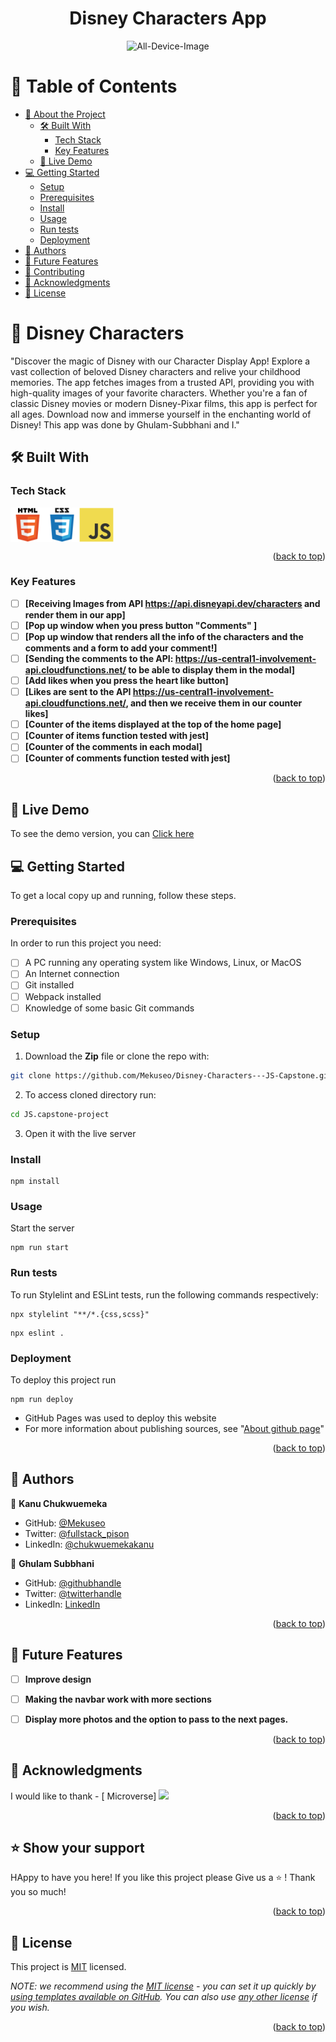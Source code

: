 <a name="readme-top"></a>

<div align="center">

# Disney Characters App <a name="about-project"></a>

![All-Device-Image](https://lh3.googleusercontent.com/c859PNUOVi0073mK5rq2FK--u5wHzHhnpaUgzDFheLkASLk8pDkXOi_BXoIfeLXLALABW98R9Muy-Rb_T8crfFAteRISiL2zJ0Nr98f2x-HOgaZENeWwN_eZA9yWC4grisQouJqScak8QDAC4Y1kSpC0lk-WbaTv8QHvtofc8u9NIm5U1hKx0Pbi-gQ8wZmo9Ot99VUzqk0qtSVfm3gnWjVk4NHGV0gM7QiNYv3UD5W25yolHNPrBor3KehV7uoqNbnxGWA3F6iQeES9zBK7LmtQFwDGkUtr_pCfJa9X9l_oTH1jZIjX14ngPluARNsKAoGEjyzeJk201R-eW0Tc6qHrUJ-iGMeDrdmVm0fRa9b5ZWv22AiWOBATH7ZZl9gZazfhuQaBjTAuQHtFSAbifdL-vQSujJnuUEwq6ijTcVy4TtOVsrFTvBu87jKN_ldtjStsN9myD4EHIKU44j9XXXXDDHHg7j8jt35DUWTkOpsuOKHpCyrY96INHpMGowc3_E8SCzV6m4YdLWYaDwT3Ylu67Pym3UYBGAQBmXFL4rZWr3EAKH7LRtRo7C1dwkpDaPgLKIkr7hqmMoz8bSe8DCpS15Cs7To93ph29AHv1kCoDDCL5Wsxd8q-NXsYkzhCBAOSt9zLCTP2h5qs5UZjBz0RvFbp-1c6QMEZJQVOmE6YaPZrvDajaEw-uoR8yJVV1FfxcAb-OeFofcaC7kvK1ok8sxvLYN1Kg7O_6ysV0pvyecH8xz2skvhQ34XVwxD3cjEh5j94YjFjqb4-XpsW0GWNVbtRM-2eWnpI0KImnfQBlq9qEijxxam1UN6-DkxksTV_48d3i0H_8MsumszsUH5jqN6UYzNkfHnxlIR_yYqZoC_FihRM_Pfr97QxixuFGoeBRKsGdjwtZNBFClOO8Dhhi9Ng_zfq8-VHHEh9xlgqyprzANPgh5BAiMTqRH37TImgzphCbQNkTMglFYKm=w1026-h592-no?authuser=0)


</div>

<!-- TABLE OF CONTENTS -->

# 📗 Table of Contents

- [📖 About the Project](#about-project)
  - [🛠 Built With](#built-with)
    - [Tech Stack](#tech-stack)
    - [Key Features](#key-features)
  - [🚀 Live Demo](#live-demo)
- [💻 Getting Started](#getting-started)
  - [Setup](#setup)
  - [Prerequisites](#prerequisites)
  - [Install](#install)
  - [Usage](#usage)
  - [Run tests](#run-tests)
  - [Deployment](#triangular_flag_on_post-deployment)
- [👥 Authors](#authors)
- [🔭 Future Features](#🔭-future-features)
- [🤝 Contributing](#🤝-contributing)
- [🙏 Acknowledgments](#🙏-acknowledgments)
- [📝 License](#📝-license)


<!-- PROJECT DESCRIPTION -->

# 📖 Disney Characters <a name="about-project"></a>

"Discover the magic of Disney with our Character Display App! Explore a vast collection of beloved Disney characters and relive your childhood memories. The app fetches images from a trusted API, providing you with high-quality images of your favorite characters. Whether you're a fan of classic Disney movies or modern Disney-Pixar films, this app is perfect for all ages. Download now and immerse yourself in the enchanting world of Disney!
This app was done by Ghulam-Subbhani and I."

## 🛠 Built With <a name="built-with"></a>

### Tech Stack <a name="tech-stack"></a>

<a href="https://www.w3.org/html/" target="_blank"><img align="center" src="https://raw.githubusercontent.com/devicons/devicon/master/icons/html5/html5-original-wordmark.svg" alt="html5" width="55" height="55"/></a><a href="https://www.w3schools.com/css/" target="_blank"><img align="center" src="https://raw.githubusercontent.com/devicons/devicon/master/icons/css3/css3-original-wordmark.svg" alt="css3" width="55" height="55"/></a><a href="https://developer.mozilla.org/en-US/docs/Web/JavaScript" target="_blank" rel="noreferrer"><img align="center" src="https://raw.githubusercontent.com/devicons/devicon/master/icons/javascript/javascript-original.svg" alt="javascript" width="55" height="55"/></a>



<p align="right">(<a href="#readme-top">back to top</a>)</p>

<!-- Features -->

### Key Features <a name="key-features"></a>

- [ ] **[Receiving Images from API https://api.disneyapi.dev/characters and render them in our app]**
- [ ] **[Pop up window when you press button "Comments" ]**
- [ ] **[Pop up window that renders all the info of the characters and the comments and a form to add your comment!]**
- [ ] **[Sending the comments to the API: https://us-central1-involvement-api.cloudfunctions.net/ to be able to display them in the modal]**
- [ ] **[Add likes when you press the heart like button]**
- [ ] **[Likes are sent to the API https://us-central1-involvement-api.cloudfunctions.net/, and then we receive them in our counter likes]**
- [ ]  **[Counter of the items displayed at the top of the home page]**
- [ ]   **[Counter of items function tested with jest]**
- [ ]    **[Counter of the comments in each modal]**
- [ ]    **[Counter of comments function tested with jest]**

<p align="right">(<a href="#readme-top">back to top</a>)</p>

## 🚀 Live Demo <a name="live-demo"></a>

To see the demo version, you can <a href="https://mekuseo.github.io/Disney-Characters---JS-Capstone/dist"> Click here </a>

<!-- GETTING STARTED -->

## 💻 Getting Started <a name="getting-started"></a>

To get a local copy up and running, follow these steps.


### Prerequisites

In order to run this project you need:

- [ ] A PC running any operating system like Windows, Linux, or MacOS
- [ ] An Internet connection
- [ ] Git installed
- [ ] Webpack installed
- [ ] Knowledge of some basic Git commands

### Setup

1. Download the **Zip** file or clone the repo with:
```bash
git clone https://github.com/Mekuseo/Disney-Characters---JS-Capstone.git
```
2. To access cloned directory run:
```bash
cd JS.capstone-project
```
3. Open it with the live server

### Install
```
npm install
```

### Usage

Start the server

```
npm run start
```

### Run tests <a name="run-tests"></a>

To run Stylelint and ESLint tests, run the following commands respectively:

```
npx stylelint "**/*.{css,scss}"
```

```
npx eslint .
```

### Deployment <a name="deployment"></a>

To deploy this project run

```
npm run deploy
```

- GitHub Pages was used to deploy this website
- For more information about publishing sources, see "[About github page](https://docs.github.com/en/pages/getting-started-with-github-pages/about-github-pages#publishing-sources-for-github-pages-sites)"

<p align="right">(<a href="#readme-top">back to top</a>)</p>

<!-- AUTHORS -->

## 👥 Authors <a name="authors"></a>


👤 **Kanu Chukwuemeka**

- GitHub: [@Mekuseo](https://github.com/Mekuseo)
- Twitter: [@fullstack_pison](https://twitter.com/fullstack_pison)
- LinkedIn: [@chukwuemekakanu](https://www.linkedin.com/in/chukwuemekakanu)

👤 **Ghulam Subbhani**

- GitHub: [@githubhandle](https://github.com/gsmalik030)
- Twitter: [@twitterhandle](https://twitter.com/gsmalik030)
- LinkedIn: [LinkedIn](https://www.linkedin.com/in/ghulam-subbhani-4b1281252/)

<p align="right">(<a href="#readme-top">back to top</a>)</p>

<!-- FUTURE FEATURES -->

## 🔭 Future Features <a name="future-features"></a>

- [ ] **Improve design**
- [ ] **Making the navbar work with more sections**
- [ ] **Display more photos and the option to pass to the next pages.**


<p align="right">(<a href="#readme-top">back to top</a>)</p>




<!-- ACKNOWLEDGEMENTS -->

## 🙏 Acknowledgments <a name="acknowledgements"></a>


I would like to thank - [ Microverse]
 **![](https://img.shields.io/badge/Microverse-blueviolet)**

<p align="right">(<a href="#readme-top">back to top</a>)</p>

<!-- SUPPORT -->
## ⭐️ Show your support <a name="support"></a>

<!-- > Write a message to encourage readers to support your project -->
HAppy to have you here! If you like this project please Give us a ⭐️ !
Thank you so much!

<p align="right">(<a href="#readme-top">back to top</a>)</p>

<!-- LICENSE -->

## 📝 License <a name="license"></a>

This project is [MIT](https://github.com/hienphan0111/JS-capstone-project/blob/dev/MIT.md) licensed.

_NOTE: we recommend using the [MIT license](https://choosealicense.com/licenses/mit/) - you can set it up quickly by [using templates available on GitHub](https://docs.github.com/en/communities/setting-up-your-project-for-healthy-contributions/adding-a-license-to-a-repository). You can also use [any other license](https://choosealicense.com/licenses/) if you wish._

<p align="right">(<a href="#readme-top">back to top</a>)</p>
